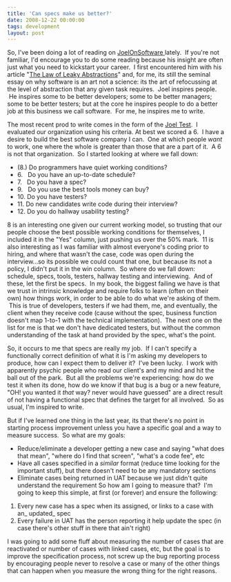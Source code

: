 ```yaml
---
title: 'Can specs make us better?'
date: 2008-12-22 00:00:00 
tags: development
layout: post
---
```

So, I've been doing a lot of reading on [JoelOnSoftware ](http://www.joelonsoftware.com/index.html)lately.  If you're not familiar, I'd encourage you to do some reading because his insight are often just what you need to kickstart your career.  I first encountered him with his article "[The Law of Leaky Abstractions](http://www.joelonsoftware.com/articles/LeakyAbstractions.html)" and, for me, its still the seminal essay on why software is an art not a science: its the art of refocussing at the level of abstraction that any given task requires.  Joel inspires people.  He inspires some to be better developers; some to be better managers; some to be better testers; but at the core he inspires people to do a better job at this business we call software.  For me, he inspires me to write.

The most recent prod to write comes in the form of the [Joel Test](http://www.joelonsoftware.com/articles/fog0000000043.html).  I evaluated our organization using his criteria. At best we scored a 6\.  I have a desire to build the best software company I can.  One at which people _want_ to work, one where the whole is greater than those that are a part of it.  A 6 is not that organization.  So I started looking at where we fall down:

* (8.) Do programmers have quiet working conditions?
* 6\.   Do you have an up-to-date schedule?
* 7\.   Do you have a spec?
* 9\.   Do you use the best tools money can buy?
* 10\. Do you have testers?
* 11\. Do new candidates write code during their interview?
* 12\. Do you do hallway usability testing?

8 is an interesting one given our current working model, so trusting that our people choose the best possible working conditions for themselves, I included it in the "Yes" column, just pushing us over the 50% mark.  11 is also interesting as I was familiar with almost everyone's coding prior to hiring, and where that wasn't the case, code was open during the interview...so its possible we could count that one, but because its not a policy, I didn't put it in the win column.  So where do we fall down: schedule, specs, tools, testers, hallway testing and interviewing.  And of these, let the first be specs.  In my book, the biggest failing we have is that we trust in intrinsic knowledge and require folks to learn (often on their own) how things work, in order to be able to do what we're asking of them.  This is true of developers, testers if we had them, me, and eventually, the client when they receive code (cause without the spec, business function doesn't map 1-to-1 with the technical implementation).  The next one on the list for me is that we don't have dedicated testers, but without the common understanding of the task at hand provided by the spec, what's the point.

So, it occurs to me that specs are really my job.  If I can't specify a functionally correct definition of what it is I'm asking my developers to produce, how can I expect them to deliver it?  I've been lucky.  I work with apparently psychic people who read our client's and my mind and hit the ball out of the park.  But all the problems we're experiencing: how do we test it when its done, how do we know if that bug is a bug or a new feature, "OH! you wanted it _that_ way? never would have guessed" are a direct result of not having a functional spec that defines the target for all involved.  So as usual, I'm inspired to write.

But if I've learned one thing in the last year, its that there's no point in starting process improvement unless you have a specific goal and a way to measure success.  So what are my goals:

*   Reduce/eliminate a developer getting a new case and saying "what does that mean", "where do I find that screen", "what's a code fee", etc
*   Have all cases specified in a _similar_ format (reduce time looking for the important stuff), but there doesn't need to be any mandatory sections
*   Eliminate cases being returned in UAT because we just didn't quite understand the requirement
So how am I going to measure that?  I'm going to keep this simple, at first (or forever) and ensure the following:
 1.  Every new case has a spec when its assigned, or links to a case with an_ updated_ spec
 2.  Every failure in UAT has the person reporting it help update the spec (in case there's other stuff in there that ain't right)
 
I was going to add some fluff about measuring the number of cases that are reactivated or number of cases with linked cases, etc, but the goal is to improve the specification process, not screw up the bug reporting process by encouraging people never to resolve a case or many of the other things that can happen when you measure the wrong thing for the right reasons.
